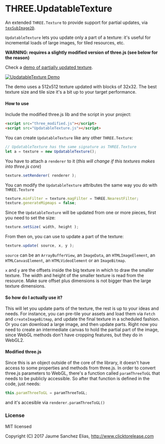 # THREE.UpdatableTexture

An extended `THREE.Texture` to provide support for partial updates, via [`texSubImage2D`](https://developer.mozilla.org/en-US/docs/Web/API/WebGLRenderingContext/texSubImage2D).

`UpdatableTexture` lets you update only a part of a texture: it's useful for incremental loads of large images, for tiled resources, etc.

**WARNING: requires a slightly modified version of three.js (see below for the reason)**

Check a [demo of partially updated texture](https://spite.github.io/THREE.UpdatableTexture/).

[![UpdatableTexture Demo](https://raw.githubusercontent.com/spite/THREE.UpdatableTexture/master/about/updatabletexture.jpg)](https://spite.github.io/THREE.UpdatableTexture)

The demo uses a 512x512 texture updated with blocks of 32x32. The best texture size and tile size it's a bit up to your target performance.

#### How to use ####
Include the modified three.js lib and the script in your project:
```html
<script src="three_modified.js"></script>
<script src="UpdatableTexture.js"></script>
```

You can create `UpdatableTexture` like any other `THREE.Texture`:
```js
// UpdatableTexture has the same signature as THREE.Texture
let a = texture = new UpdatableTexture(); 
```
You have to attach a `renderer` to it (*this will change if this textures makes into three.js core*)
```js
texture.setRenderer( renderer );
```
You can modify the `UpdatableTexture` attributes the same way you do with `THREE.Texture`
```js
texture.minFilter = texture.magFilter = THREE.NearestFilter;
texture.generateMipmaps = false;
```
Since the `UpdatableTexture` will be updated from one or more pieces, first you need to set the size:
```js
texture.setSize( width, height );
```
From then on, you can use to update a part of the texture:
```js
texture.update( source, x, y );
```
`source` can be an `ArrayBufferView`, an `ImageData`, an `HTMLImageElement`, an `HTMLCanvasElement`, an `HTMLVideoElement` or an `ImageBitmap`.

`x` and `y` are the offsets inside the big texture in which to draw the smaller texture. The width and height of the smaller texture is read from the resource. Make sure offset plus dimensions is not bigger than the large texture dimensions.

#### So how do I actually use it? ####

This will let you update parts of the texture, the rest is up to your ideas and needs. For instance, you can pre-tile your assets and load them via `Fetch` and `createImageBitmap`, and update the final texture in a scheduled fashion. Or you can download a large image, and then update parts. Right now you need to create an intermediate canvas to hold the partial part of the image, since WebGL methods don't have cropping features, but they do in WebGL2.

#### Modified three.js ####

Since this is an object outside of the core of the library, it doesn't have access to some properties and methods from three.js. In order to convert three.js parameters to WebGL, there's a function called `paramThreeToGL` that needs to be publicly accessible. So after that function is defined in the code, just needs:

```js
this.paramThreeToGL = paramThreeToGL;
```

and it's accesible via `renderer.paramThreeToGL()`

### License ####

MIT licensed

Copyright (C) 2017 Jaume Sanchez Elias, http://www.clicktorelease.com


